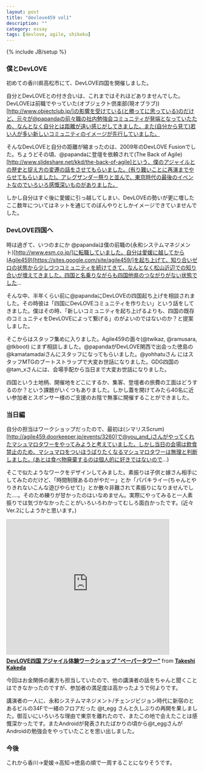 ```yaml
---
layout: post
title: "devlove459 vol1"
description: ""
category: essay
tags: [devlove, agile, shikoku]
---
```

{% include JB/setup %}

### 僕とDevLOVE
初めての香川県高松市にて、DevLOVE四国を開催しました。

自分とDevLOVEとの付き合いは、これまではそれほどありませんでした。DevLOVEは前職でやっていた(オブジェクト倶楽部(現オブラブ))[http://www.objectclub.jp/]の影響を受けている(と勝ってに思っている)のだけど、元々が@papandaの前々職の社内勉強会コミュニティが発端となっていたため、なんとなく自分とは距離が遠い感じがしてきました。また(自分から見て)若い人が多い新しいコミュニティのイメージが先行していました。

そんなDevLOVEと自分の距離が縮まったのは、2009年のDevLOVE Fusionでした。ちょうどその頃、@papandaに登壇を依頼されて(The Back of Agile)[http://www.slideshare.net/kkd/the-back-of-agile]という、僕のアジャイルとの歴史と捉え方の変遷の話をさせてもらいました。(有り難いことに再演までやらせてもらいました)。アレグザンダー祭りと並んで、東京時代の最後のイベントなのでいろいろ感慨深いものがありました。

しかし自分はすぐ後に愛媛に引っ越してしまい、DevLOVEの勢いが更に増したここ数年についてはネットを通じてのぼんやりとしかイメージできていませんでした。

### DevLOVE四国へ

時は過ぎて、いつのまにか @papandaは僕の前職の(永和システムマネジメント)[http://www.esm.co.jp/]に転職していました。自分は愛媛に越してから(Agile459)[https://sites.google.com/site/agile459/]を起ち上げて、知り合いゼロの状態から少しづつコミュニティを続けてきて、なんとなく松山近辺での知り合いが増えてきました。四国と名乗りながらも四国他県のつながりがない状態でした...

そんな中、半年くらい前に@papandaにDevLOVEの四国起ち上げを相談されました。その時彼は「四国にDevLOVEコミュニティを作りたい」という話をしてきました。僕はその時、「新しいコミュニティを起ち上げるよりも、四国の既存のコミュニティをDevLOVEによって繋げる」のがよいのではないのか？と提案しました。

そこからはスタッフ集めに入りました。Agile459の面々(@twikaz, @ramusara, @tkboot) にまず相談しました。@papandaがDevLOVE関西で出会った徳島の @kamatamadaiさんにスタッフになってもらいました。@yohhatuさん にはスタッフMTGのブートストラップで大変お世話になりました。GDG四国の@tam_xさんには、会場手配から当日まで大変お世話になりました。

四国という土地柄、開催地をどこにするか、集客、登壇者の旅費の工面はどうするのか？という課題がいくつもありました。しかし蓋を開けてみたら40名に近い参加者とスポンサー様のご支援のお陰で無事に開催することができました。

### 当日編

自分の担当はワークショップだったので、最初は(シマリスScrum)[http://agile459.doorkeeper.jp/events/3260]で@you_and_iさんがやってくれたマシュマロタワーをやってみようと考えていました。しかし当日の会場は飲食禁止のため、マシュマロをついほうばりたくなるマシュマロタワーは無理と判断しました。(あとは食べ物廃棄するのは個人的に好きではないので...) 

そこで似たようなワークをデザインしてみました。素振りは子供と嫁さん相手にしてみたのだけど、「時間制限あるのがやだー」とか「パパキライー(ちゃんとやりきれないこんな遊びやらせて)」とか散々非難されて素振りになりませんでした....。そのため練りが甘かったのはいなめません。実際にやってみると一人素振りでは気づかなかったことがいろいろわかってむしろ面白かったです。(近々Ver.2にしようかと思います。)

<iframe src="http://www.slideshare.net/slideshow/embed_code/19500344" width="427" height="356" frameborder="0" marginwidth="0" marginheight="0" scrolling="no" style="border:1px solid #CCC;border-width:1px 1px 0;margin-bottom:5px" allowfullscreen webkitallowfullscreen mozallowfullscreen> </iframe> <div style="margin-bottom:5px"> <strong> <a href="http://www.slideshare.net/kkd/devlove-19500344" title="DevLOVE四国 アジャイル体験ワークショップ &quot;ペーパータワー&quot;" target="_blank">DevLOVE四国 アジャイル体験ワークショップ &quot;ペーパータワー&quot;</a> </strong> from <strong><a href="http://www.slideshare.net/kkd" target="_blank">Takeshi Kakeda</a></strong> </div>

今回はお金関係の裏方も担当していたので、他の講演者の話をちゃんと聞くことはできなかったのですが、参加者の満足度は高かったようで何よりです。

講演者の一人に、永和システムマネジメント/チェンジビジョン時代に新宿のとあるビルの34Fで一緒のフロアだった @t_egg さんと久しぶりの再開を果しました。御互いにいろいろな理由で東京を離れたので、またこの地で会えたことは感慨深かったです。またAndroidが発表されたばかりの頃から@t_eggさんがAndroidの勉強会をやっていたことを思い出しました。

### 今後

これから香川→愛媛→高知→徳島の順で一周することになりそうです。



